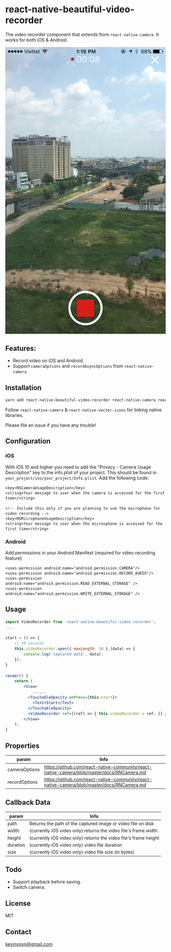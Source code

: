react-native-beautiful-video-recorder
===

The video recorder component that extends from `react-native-camera`. It works for both iOS & Android.

![Sample](Screenshot.PNG)

## Features:
- Record video on iOS and Android.
- Support `cameraOptions` and `recordAsyncOptions` from `react-native-camera`

## Installation

```bash
yarn add react-native-beautiful-video-recorder react-native-camera react-native-vector-icons
```

Follow `react-native-camera` & `react-native-vector-icons` for linking native libraries.

Please file an issue if you have any trouble!
## Configuration
### iOS
With iOS 10 and higher you need to add the "Privacy - Camera Usage Description" key to the info.plist of your project. This should be found in `your_project/ios/your_project/Info.plist`. Add the following code:

```
<key>NSCameraUsageDescription</key>
<string>Your message to user when the camera is accessed for the first time</string>

<!-- Include this only if you are planning to use the microphone for video recording -->
<key>NSMicrophoneUsageDescription</key>
<string>Your message to user when the microsphone is accessed for the first time</string>
```

### Android
Add permissions in your Android Manifest (required for video recording feature)

```
<uses-permission android:name="android.permission.CAMERA"/>
<uses-permission android:name="android.permission.RECORD_AUDIO"/>
<uses-permission android:name="android.permission.READ_EXTERNAL_STORAGE" />
<uses-permission android:name="android.permission.WRITE_EXTERNAL_STORAGE" />
```

## Usage

```jsx
import VideoRecorder from 'react-native-beautiful-video-recorder';
....

start = () => {
	// 30 seconds
	this.videoRecorder.open({ maxLength: 30 },(data) => {
		console.log('captured data', data);
	});
}

render() {
	return (
		<View>
			......
		  <TouchableOpacity onPress={this.start}>
		  	<Text>Start</Text>
		  </TouchableOpacity>
		  <VideoRecorder ref={(ref) => { this.videoRecorder = ref; }} />
		</View>
	);
}
```

## Properties

param | Info
------ | ----
cameraOptions | https://github.com/react-native-community/react-native-camera/blob/master/docs/RNCamera.md
recordOptions | https://github.com/react-native-community/react-native-camera/blob/master/docs/RNCamera.md

## Callback Data

param | Info
------ | ----
path | Returns the path of the captured image or video file on disk
width | (currently iOS video only) returns the video file's frame width
height | (currently iOS video only) returns the video file's frame height
duration | (currently iOS video only) video file duration
size | (currently iOS video only) video file size (in bytes)

## Todo
- Support playback before saving.
- Switch camera.

## License
MIT

## Contact
kevinvovn@gmail.com
